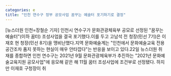 ```yaml
---
categories: e
title: "인천 연수구 정부 공모사업 꿈꾸는 예술터 포기하기로 결정"
---
```

[뉴스더원 인천=장철순 기자] 인천시 연수구가 문화관광체육부 공모로 선정된 "꿈꾸는 예술터"(이하 꿈터) 조성사업을 결국 포기했다.이를 두고 고남석 전 청장(민선 7기)은 이재호 현 청장(민선 8기)을 맹비난했다.지역 문화예술계는 "인천에서 문화예술교육 전용공간조차 품지 못하는 현실이 매우 안타깝다"는 반응을 보이고 있다.22일 뉴스더원 취재를 종합하면 인천 연수구는 2021년 9월 문화관광체육부가 추진하는 "2021년 문화예술교육지원 공모사업"에 응모해 같은 해 11월 꿈터 조성사업에 조건부로 선정됐다. 하지만 이재호 구청장이 취